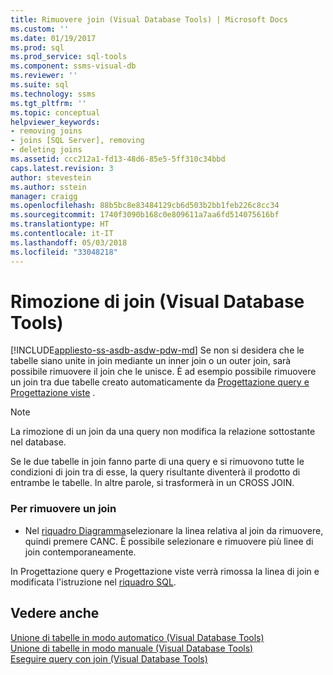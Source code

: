 ```yaml
---
title: Rimuovere join (Visual Database Tools) | Microsoft Docs
ms.custom: ''
ms.date: 01/19/2017
ms.prod: sql
ms.prod_service: sql-tools
ms.component: ssms-visual-db
ms.reviewer: ''
ms.suite: sql
ms.technology: ssms
ms.tgt_pltfrm: ''
ms.topic: conceptual
helpviewer_keywords:
- removing joins
- joins [SQL Server], removing
- deleting joins
ms.assetid: ccc212a1-fd13-48d6-85e5-5ff310c34bbd
caps.latest.revision: 3
author: stevestein
ms.author: sstein
manager: craigg
ms.openlocfilehash: 88b5bc8e83484129cb6d503b2bb1feb226c8cc34
ms.sourcegitcommit: 1740f3090b168c0e809611a7aa6fd514075616bf
ms.translationtype: HT
ms.contentlocale: it-IT
ms.lasthandoff: 05/03/2018
ms.locfileid: "33048218"
---
```

# <a name="remove-joins-visual-database-tools"></a>Rimozione di join (Visual Database Tools)
[!INCLUDE[appliesto-ss-asdb-asdw-pdw-md](../../includes/appliesto-ss-asdb-asdw-pdw-md.md)]
Se non si desidera che le tabelle siano unite in join mediante un inner join o un outer join, sarà possibile rimuovere il join che le unisce. È ad esempio possibile rimuovere un join tra due tabelle creato automaticamente da [Progettazione query e Progettazione viste](../../ssms/visual-db-tools/query-and-view-designer-tools-visual-database-tools.md) .  
  
> [!NOTE]  
> La rimozione di un join da una query non modifica la relazione sottostante nel database.  
  
Se le due tabelle in join fanno parte di una query e si rimuovono tutte le condizioni di join tra di esse, la query risultante diventerà il prodotto di entrambe le tabelle. In altre parole, si trasformerà in un CROSS JOIN.  
  
### <a name="to-remove-a-join"></a>Per rimuovere un join  
  
-   Nel [riquadro Diagramma](../../ssms/visual-db-tools/diagram-pane-visual-database-tools.md)selezionare la linea relativa al join da rimuovere, quindi premere CANC. È possibile selezionare e rimuovere più linee di join contemporaneamente.  
  
In Progettazione query e Progettazione viste verrà rimossa la linea di join e modificata l'istruzione nel [riquadro SQL](../../ssms/visual-db-tools/sql-pane-visual-database-tools.md).  
  
## <a name="see-also"></a>Vedere anche  
[Unione di tabelle in modo automatico &#40;Visual Database Tools&#41;](../../ssms/visual-db-tools/join-tables-automatically-visual-database-tools.md)  
[Unione di tabelle in modo manuale &#40;Visual Database Tools&#41;](../../ssms/visual-db-tools/join-tables-manually-visual-database-tools.md)  
[Eseguire query con join &#40;Visual Database Tools&#41;](../../ssms/visual-db-tools/query-with-joins-visual-database-tools.md)  
  
